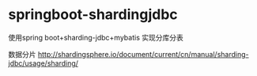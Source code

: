 # springboot-shardingjdbc
使用spring boot+sharding-jdbc+mybatis 实现分库分表


数据分片
http://shardingsphere.io/document/current/cn/manual/sharding-jdbc/usage/sharding/